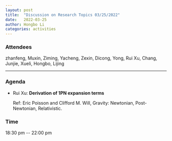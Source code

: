 ```yaml
---
layout: post
title:  "Discussion on Research Topics 03/25/2022"
date:   2022-03-25
author: Hongbo Li
categories: activities
---
```



### Attendees

zhanfeng, Muxin, Ziming, Yacheng, Zexin, Dicong, Yong, Rui Xu, Chang, Junjie, Xueli, Hongbo, Lijing

---

### Agenda

- Rui Xu: **Derivation of 1PN expansion terms**

  Ref: Eric Poisson and Clifford M. Will, Gravity: Newtonian, Post-Newtonian, Relativistic.


 
             

### Time

18:30 pm -- 22:00 pm
